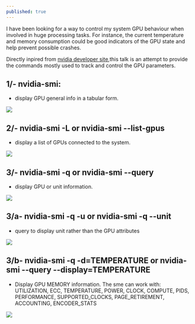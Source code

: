 ```yaml
---
published: true
---
```



I have been looking for a way to control my system GPU behaviour when involved in huge processing tasks. For instance, the current temperature and memory consumption could be good indicators of the GPU state and help prevent possible crashes.

Directly inpired from [nvidia developer site](http://developer.nvidia.com/nvidia-management-library-nvml/),this talk is an attempt to provide the commands mostly used to track and control the GPU parameters.

## 1/- nvidia-smi:
* display GPU general info in a tabular form.

![]({{site.baseurl}}/images/nvidia-smi_0.png)




## 2/- nvidia-smi -L or nvidia-smi --list-gpus
* display a list of GPUs connected to the system.
       
![]({{site.baseurl}}/images/nvidia-smi_1.png)





## 3/- nvidia-smi -q or nvidia-smi --query
* display GPU or unit information.
       
![]({{site.baseurl}}/images/nvidia-smi_2.png)




## 3/a- nvidia-smi -q -u or nvidia-smi -q --unit
* query to display unit rather than the GPU attributes
       
![]({{site.baseurl}}/images/nvidia-smi_3a_.png)




## 3/b- nvidia-smi -q -d=TEMPERATURE or nvidia-smi --query --display=TEMPERATURE
*  Display GPU MEMORY information. The sme can work with:
                      UTILIZATION, ECC, TEMPERATURE, POWER, CLOCK,
                      COMPUTE, PIDS, PERFORMANCE, SUPPORTED_CLOCKS,
                      PAGE_RETIREMENT, ACCOUNTING, ENCODER_STATS 


       
![]({{site.baseurl}}/images/nvidia-smi_3b_.png)



























